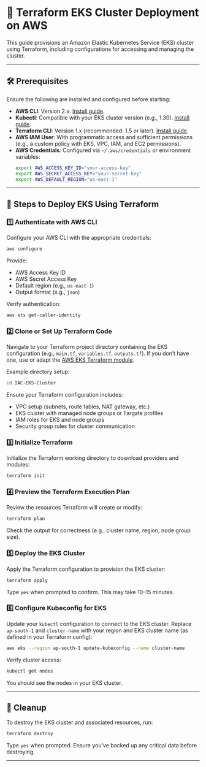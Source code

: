 # 🚀 Terraform EKS Cluster Deployment on AWS

This guide provisions an Amazon Elastic Kubernetes Service (EKS) cluster using Terraform, including configurations for accessing and managing the cluster.

---

## 🛠️ Prerequisites

Ensure the following are installed and configured before starting:

- **AWS CLI**: Version 2.x. [Install guide](https://docs.aws.amazon.com/cli/latest/userguide/install-cliv2.html).
- **Kubectl**: Compatible with your EKS cluster version (e.g., 1.30). [Install guide](https://kubernetes.io/docs/tasks/tools/install-kubectl/).
- **Terraform CLI**: Version 1.x (recommended: 1.5 or later). [Install guide](https://developer.hashicorp.com/terraform/install).
- **AWS IAM User**: With programmatic access and sufficient permissions (e.g., a custom policy with EKS, VPC, IAM, and EC2 permissions).
- **AWS Credentials**: Configured via `~/.aws/credentials` or environment variables:
  ```bash
  export AWS_ACCESS_KEY_ID="your-access-key"
  export AWS_SECRET_ACCESS_KEY="your-secret-key"
  export AWS_DEFAULT_REGION="us-east-1"
  ```

---

## 🧪 Steps to Deploy EKS Using Terraform

### 1️⃣ Authenticate with AWS CLI

Configure your AWS CLI with the appropriate credentials:

```bash
aws configure
```

Provide:

- AWS Access Key ID
- AWS Secret Access Key
- Default region (e.g., `us-east-1`)
- Output format (e.g., `json`)

Verify authentication:

```bash
aws sts get-caller-identity
```

### 2️⃣ Clone or Set Up Terraform Code

Navigate to your Terraform project directory containing the EKS configuration (e.g., `main.tf`, `variables.tf`, `outputs.tf`). If you don’t have one, use or adapt the [AWS EKS Terraform module](https://registry.terraform.io/modules/terraform-aws-modules/eks/aws/latest).

Example directory setup:

```bash
cd IAC-EKS-Cluster
```

Ensure your Terraform configuration includes:

- VPC setup (subnets, route tables, NAT gateway, etc.)
- EKS cluster with managed node groups or Fargate profiles
- IAM roles for EKS and node groups
- Security group rules for cluster communication

### 3️⃣ Initialize Terraform

Initialize the Terraform working directory to download providers and modules:

```bash
terraform init
```

### 4️⃣ Preview the Terraform Execution Plan

Review the resources Terraform will create or modify:

```bash
terraform plan
```

Check the output for correctness (e.g., cluster name, region, node group size).

### 5️⃣ Deploy the EKS Cluster

Apply the Terraform configuration to provision the EKS cluster:

```bash
terraform apply
```

Type `yes` when prompted to confirm. This may take 10–15 minutes.

### 6️⃣ Configure Kubeconfig for EKS

Update your `kubectl` configuration to connect to the EKS cluster. Replace `ap-south-1` and `cluster-name` with your region and EKS cluster name (as defined in your Terraform config):

```bash
aws eks --region ap-south-1 update-kubeconfig --name cluster-name
```

Verify cluster access:

```bash
kubectl get nodes
```

You should see the nodes in your EKS cluster.

---

## 🧹 Cleanup

To destroy the EKS cluster and associated resources, run:

```bash
terraform destroy
```

Type `yes` when prompted. Ensure you’ve backed up any critical data before destroying.

---

